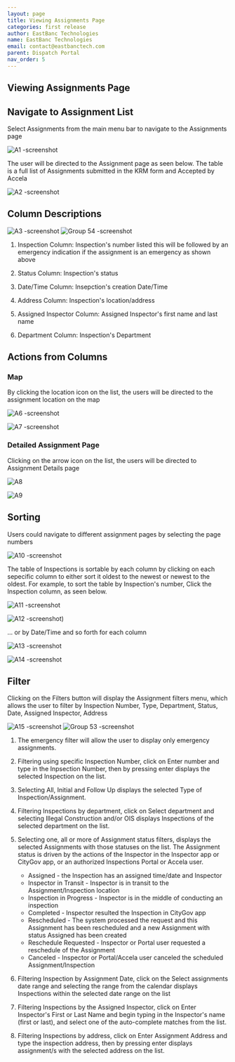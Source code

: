 ```yaml
---
layout: page
title: Viewing Assignments Page
categories: first release
author: EastBanc Technologies
name: EastBanc Technologies
email: contact@eastbanctech.com
parent: Dispatch Portal
nav_order: 5
---
```

<section id="Viewing-assignments-page" markdown="1">

# Viewing Assignments Page

<section id="navigate-to-assignment-list" markdown="1">

## Navigate to Assignment List

Select Assignments from the main menu bar to navigate to the Assignments page

![A1 -screenshot](images/dispatch-portal/dp-assignment-page/nav-to-assignment-list.png)

The user will be directed to the Assignment page as seen below. The table is a full list of Assignments submitted in the KRM form and Accepted by Accela

![A2 -screenshot](images/dispatch-portal/dp-assignment-page/nav-to-assignment-list1.png)

</section>

<section id="column-descriptions" markdown="1">

## Column Descriptions

![A3 -screenshot](images/dispatch-portal/dp-assignment-page/column-descriptions.png)
![Group 54 -screenshot](images/dispatch-portal/dp-assignment-page/column-descriptions1.png)



1. Inspection Column: Inspection's number listed this will be followed by an emergency indication if the assignment is an emergency as shown above

2. Status Column: Inspection's status

3. Date/Time Column: Insepction's creation Date/Time

4. Address Column: Inspection's location/address

5. Assigned Inspector Column: Assigned Inspector's first name and last name

6. Department Column: Inspection's Department

</section>

<section id="actions-from-columns" markdown="1">

## Actions from Columns

<section id="map" markdown="1">

### Map
By clicking the location icon on the list, the users will be directed to the assignment location on the map

![A6 -screenshot](images/dispatch-portal/dp-assignment-page/map.png)

![A7 -screenshot](images/dispatch-portal/dp-assignment-page/map1.png)

</section>

<section id="detailed-assignment-page" markdown="1">

### Detailed Assignment Page
Clicking on the arrow icon on the list, the users will be directed to Assignment Details page

![A8](images/dispatch-portal/dp-assignment-page/detailed-assignment-page.png)

![A9](images/dispatch-portal/dp-assignment-page/detailed-assignment-page1.png)

</section>
</section>

<section id="sorting" markdown="1">

## Sorting
Users could navigate to different assignment pages by selecting the page numbers

![A10 -screenshot](images/dispatch-portal/dp-assignment-page/sorting.png)

The table of Inspections is sortable by each column by clicking on each sepecific column to either sort it oldest to the newest or newest to the oldest. For example, to sort the table by Inspection's number, Click the Inspection column, as seen below.

![A11 -screenshot](images/dispatch-portal/dp-assignment-page/sorting1.png)

![A12 -screenshot](images/dispatch-portal/dp-assignment-page/sorting2.png))

... or by Date/Time and so forth for each column

![A13 -screenshot](images/dispatch-portal/dp-assignment-page/sorting3.png)

![A14 -screenshot](images/dispatch-portal/dp-assignment-page/sorting4.png)
</section>

<section id="filter" markdown="1">

## Filter
Clicking on the Filters button will display the Assignment filters menu, which allows the user to filter by Inspection Number, Type, Department, Status, Date, Assigned Inspector, Address

![A15 -screenshot](images/dispatch-portal/dp-assignment-page/filter.png)
![Group 53 -screenshot](images/dispatch-portal/dp-assignment-page/filter1.png)

1. The emergency filter will allow the user to display only emergency assignments.

2. Filtering using specific Inspection Number, click on Enter number and type in the Inpsection Number, then by pressing enter displays the selected Inspection on the list.

3. Selecting All, Initial and Follow Up displays the selected Type of Inspection/Assignment.

4. Filtering Inspections by department, click on Select department and selecting Illegal Construction and/or OIS displays Inspections of the selected department on the list.

5. Selecting one, all or more of Assignment status filters, displays the selected Assignments with those statuses on the list. The Assignment status is driven by the actions of    the Inspector in the Inspector app or CityGov app, or an authorized Inspections Portal or Accela user. 

   * Assigned - the Inspection has an assigned time/date and Inspector
   * Inspector in Transit - Inspector is in transit to the Assignment/Inspection location
   * Inspection in Progress - Inspector is in the middle of conducting an inspection
   * Completed - Inspector resulted the Inspection in CityGov app
   * Rescheduled - The system processed the request and this Assignment has been rescheduled and a new Assignment with status Assigned has been created
   * Reschedule Requested - Inspector or Portal user requested a reschedule of the Assignment
   * Canceled - Inspector or Portal/Accela user canceled the scheduled Assignment/Inspection
   

6. Filtering Inspection by Assignment Date, click on the Select assignments date range and selecting the range from the calendar displays Inspections within the selected date      range on the list

7. Filtering Inspections by the Assigned Inspector, click on Enter Inspector's First or Last Name and begin typing in the Inspector's name (first or last), and select one of the    auto-complete matches from the list.

8. Filtering Inspections by address, click on Enter Assignment Address and type the inspection address, then by pressing enter displays assignment/s with the selected address on    the list.
</section>
</section>


